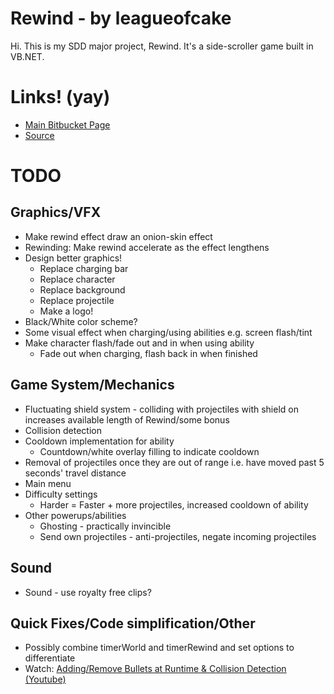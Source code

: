 # Rewind - by leagueofcake
Hi. This is my SDD major project, Rewind. It's a side-scroller game built in VB.NET. 

Links! (yay)
============
* [Main Bitbucket Page](https://bitbucket.org/leagueofcake/rewind)
* [Source](https://bitbucket.org/leagueofcake/rewind/src)

TODO
====
Graphics/VFX
------------
* Make rewind effect draw an onion-skin effect
* Rewinding: Make rewind accelerate as the effect lengthens
* Design better graphics! 
	* Replace charging bar
	* Replace character
	* Replace background
	* Replace projectile
	* Make a logo! 
* Black/White color scheme? 
* Some visual effect when charging/using abilities e.g. screen flash/tint
* Make character flash/fade out and in when using ability
	* Fade out when charging, flash back in when finished

Game System/Mechanics
---------------------
* Fluctuating shield system - colliding with projectiles with shield on increases available length of Rewind/some bonus
* Collision detection
* Cooldown implementation for ability
	* Countdown/white overlay filling to indicate cooldown
* Removal of projectiles once they are out of range i.e. have moved past 5 seconds' travel distance
* Main menu
* Difficulty settings
	* Harder = Faster + more projectiles, increased cooldown of ability
* Other powerups/abilities
	* Ghosting - practically invincible
	* Send own projectiles - anti-projectiles, negate incoming projectiles

Sound
-----
* Sound - use royalty free clips? 
	
Quick Fixes/Code simplification/Other
-----
* Possibly combine timerWorld and timerRewind and set options to differentiate
* Watch: [Adding/Remove Bullets at Runtime & Collision Detection (Youtube)](https://www.youtube.com/watch?v=rG0-FBfs14U)
